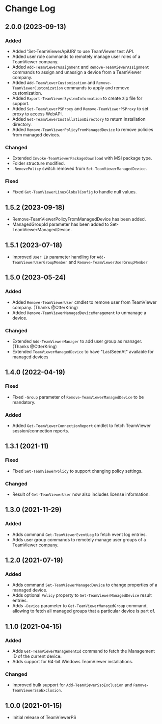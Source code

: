 # Change Log

## 2.0.0 (2023-09-13)

### Added

- Added 'Set-TeamViewerApiURi' to use TeamViewer test API.
- Added user role commands to remotely manage user roles of a TeamViewer company.
- Added `Add-TeamViewerAssignment` and `Remove-TeamViewerAssignment` commands to assign and unassign a device from a TeamViewer company.
- Added `Add-TeamViewerCustomization` and `Remove-TeamViewerCustomization` commands to apply and remove customization.
- Added `Export-TeamViewerSystemInformation` to create zip file for support.
- Added `Set-TeamViewerPSProxy` and `Remove-TeamViewerPSProxy` to set proxy to access WebAPI.
- Added `Get-TeamViewerInstallationDirectory` to return installation directory.
- Added `Remove-TeamViewerPolicyFromManagedDevice` to remove policies from managed devices.
  
### Changed
  
- Extended `Invoke-TeamViewerPackageDownload` with MSI package type.
- Folder structure modified.
- `-RemovePolicy` switch removed from `Set-TeamViewerManagedDevice`.

### Fixed
  
- Fixed `Get-TeamViewerLinuxGlobalConfig` to handle null values.

## 1.5.2 (2023-09-18)

- Remove-TeamViewerPolicyFromManagedDevice has been added.
- ManagedGroupId parameter has been added to Set-TeamViewerManagedDevice.

## 1.5.1 (2023-07-18)

- Improved `User ID` parameter handling for `Add-TeamViewerUserGroupMember` and `Remove-TeamViewerUserGroupMember`

## 1.5.0 (2023-05-24)

### Added

- Added `Remove-TeamViewerUser` cmdlet to remove user from TeamViewer company. (Thanks @OtterKring)
- Added `Remove-TeamViewerManagedDeviceManagement` to unmanage a device.

### Changed

- Extended `Add-TeamViewerManager` to add user group as manager. (Thanks @OtterKring)
- Extended `TeamViewerManagedDevice` to have "LastSeenAt" available for managed devices

## 1.4.0 (2022-04-19)

### Fixed

- Fixed `-Group` parameter of `Remove-TeamViewerManagedDevice` to be mandatory.

### Added

- Added `Get-TeamViewerConnectionReport` cmdlet to fetch TeamViewer session/connection reports.

## 1.3.1 (2021-11)

### Fixed

- Fixed `Set-TeamViewerPolicy` to support changing policy settings.

### Changed

- Result of `Get-TeamViewerUser` now also includes license information.

## 1.3.0 (2021-11-29)

### Added

- Adds command `Get-TeamViewerEventLog` to fetch event log entries.
- Adds user group commands to remotely manage user groups of a TeamViewer company.

## 1.2.0 (2021-07-19)

### Added

- Adds command `Set-TeamViewerManagedDevice` to change properties of a managed device.
- Adds optional `Policy` property to `Get-TeamViewerManagedDevice` result entries.
- Adds `-Device` parameter to `Get-TeamViewerManagedGroup` command, allowing to
  fetch all managed groups that a particular device is part of.

## 1.1.0 (2021-04-15)

### Added

- Adds `Get-TeamViewerManagementId` command to fetch the Management ID of the current device.
- Adds support for 64-bit Windows TeamViewer installations.

### Changed

- Improved bulk support for `Add-TeamViewerSsoExclusion` and `Remove-TeamViewerSsoExclusion`.

## 1.0.0 (2021-01-15)

- Initial release of TeamViewerPS
